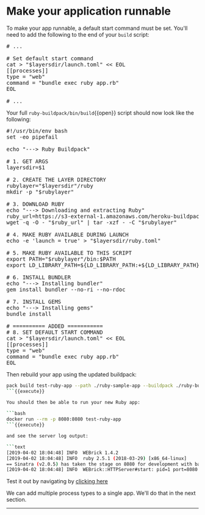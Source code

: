 # Make your application runnable
<!-- test:suite=create-buildpack;weight=5 -->

To make your app runnable, a default start command must be set. You'll need to add the following to the end of your `build` script:

<pre class="file" data-filename="ruby-buildpack/bin/build" data-target="append">
# ...

# Set default start command
cat > "$layersdir/launch.toml" << EOL
[[processes]]
type = "web"
command = "bundle exec ruby app.rb"
EOL

# ...
</pre>

Your full `ruby-buildpack/bin/build`{{open}} script should now look like the following:

<!-- test:file=ruby-buildpack/bin/build -->
<pre class="file" data-filename="ruby-buildpack/bin/build" data-target="replace">
#!/usr/bin/env bash
set -eo pipefail

echo "---> Ruby Buildpack"

# 1. GET ARGS
layersdir=$1

# 2. CREATE THE LAYER DIRECTORY
rubylayer="$layersdir"/ruby
mkdir -p "$rubylayer"

# 3. DOWNLOAD RUBY
echo "---> Downloading and extracting Ruby"
ruby_url=https://s3-external-1.amazonaws.com/heroku-buildpack-ruby/heroku-18/ruby-2.5.1.tgz
wget -q -O - "$ruby_url" | tar -xzf - -C "$rubylayer"

# 4. MAKE RUBY AVAILABLE DURING LAUNCH
echo -e 'launch = true' > "$layersdir/ruby.toml"

# 5. MAKE RUBY AVAILABLE TO THIS SCRIPT
export PATH="$rubylayer"/bin:$PATH
export LD_LIBRARY_PATH=${LD_LIBRARY_PATH:+${LD_LIBRARY_PATH}:}"$rubylayer/lib"

# 6. INSTALL BUNDLER
echo "---> Installing bundler"
gem install bundler --no-ri --no-rdoc

# 7. INSTALL GEMS
echo "---> Installing gems"
bundle install

# ========== ADDED ===========
# 8. SET DEFAULT START COMMAND
cat > "$layersdir/launch.toml" << EOL
[[processes]]
type = "web"
command = "bundle exec ruby app.rb"
EOL
</pre>

Then rebuild your app using the updated buildpack:

<!-- test:exec -->
```bash
pack build test-ruby-app --path ./ruby-sample-app --buildpack ./ruby-buildpack
```{{execute}}

You should then be able to run your new Ruby app:
 
```bash
docker run --rm -p 8080:8080 test-ruby-app
```{{execute}}

and see the server log output:

```text
[2019-04-02 18:04:48] INFO  WEBrick 1.4.2
[2019-04-02 18:04:48] INFO  ruby 2.5.1 (2018-03-29) [x86_64-linux]
== Sinatra (v2.0.5) has taken the stage on 8080 for development with backup from WEBrick
[2019-04-02 18:04:48] INFO  WEBrick::HTTPServer#start: pid=1 port=8080
```

Test it out by navigating by [clicking here](https://[[HOST_SUBDOMAIN]]-8080-[[KATACODA_HOST]].environments.katacoda.com)

We can add multiple process types to a single app. We'll do that in the next section.

---
